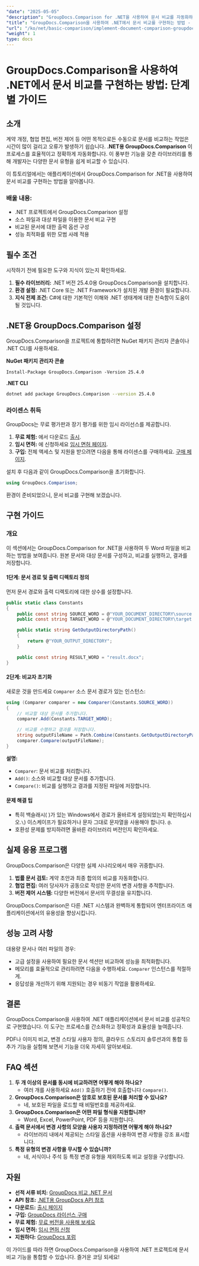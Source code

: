 ```yaml
---
"date": "2025-05-05"
"description": "GroupDocs.Comparison for .NET을 사용하여 문서 비교를 자동화하는 방법을 알아보세요. 이 단계별 가이드는 비교를 원활하게 설정, 구성 및 실행하는 데 도움이 됩니다."
"title": "GroupDocs.Comparison을 사용하여 .NET에서 문서 비교를 구현하는 방법 - 단계별 가이드"
"url": "/ko/net/basic-comparison/implement-document-comparison-groupdocs-net/"
"weight": 1
type: docs
---
```

# GroupDocs.Comparison을 사용하여 .NET에서 문서 비교를 구현하는 방법: 단계별 가이드

## 소개

계약 개정, 협업 편집, 버전 제어 등 어떤 목적으로든 수동으로 문서를 비교하는 작업은 시간이 많이 걸리고 오류가 발생하기 쉽습니다. **.NET용 GroupDocs.Comparison** 이 프로세스를 효율적이고 정확하게 자동화합니다. 이 풍부한 기능을 갖춘 라이브러리를 통해 개발자는 다양한 문서 유형을 쉽게 비교할 수 있습니다.

이 튜토리얼에서는 애플리케이션에서 GroupDocs.Comparison for .NET을 사용하여 문서 비교를 구현하는 방법을 알아봅니다.

### 배울 내용:
- .NET 프로젝트에서 GroupDocs.Comparison 설정
- 소스 파일과 대상 파일을 이용한 문서 비교 구현
- 비교된 문서에 대한 출력 옵션 구성
- 성능 최적화를 위한 모범 사례 적용

## 필수 조건

시작하기 전에 필요한 도구와 지식이 있는지 확인하세요.
1. **필수 라이브러리:** .NET 버전 25.4.0용 GroupDocs.Comparison을 설치합니다.
2. **환경 설정:** .NET Core 또는 .NET Framework가 설치된 개발 환경이 필요합니다.
3. **지식 전제 조건:** C#에 대한 기본적인 이해와 .NET 생태계에 대한 친숙함이 도움이 될 것입니다.

## .NET용 GroupDocs.Comparison 설정

GroupDocs.Comparison을 프로젝트에 통합하려면 NuGet 패키지 관리자 콘솔이나 .NET CLI를 사용하세요.

**NuGet 패키지 관리자 콘솔**
```plaintext
Install-Package GroupDocs.Comparison -Version 25.4.0
```

**.NET CLI**
```bash
dotnet add package GroupDocs.Comparison --version 25.4.0
```

### 라이센스 취득

GroupDocs는 무료 평가판과 장기 평가를 위한 임시 라이선스를 제공합니다.
1. **무료 체험:** 에서 다운로드 [출시](https://releases.groupdocs.com/comparison/net/).
2. **임시 면허:** 에 신청하세요 [임시 면허 페이지](https://purchase.groupdocs.com/temporary-license/).
3. **구입:** 전체 액세스 및 지원을 받으려면 다음을 통해 라이센스를 구매하세요. [구매 페이지](https://purchase.groupdocs.com/buy).

설치 후 다음과 같이 GroupDocs.Comparison을 초기화합니다.
```csharp
using GroupDocs.Comparison;
```

환경이 준비되었으니, 문서 비교를 구현해 보겠습니다.

## 구현 가이드

### 개요
이 섹션에서는 GroupDocs.Comparison for .NET을 사용하여 두 Word 파일을 비교하는 방법을 보여줍니다. 원본 문서와 대상 문서를 구성하고, 비교를 실행하고, 결과를 저장합니다.

#### 1단계: 문서 경로 및 출력 디렉토리 정의
먼저 문서 경로와 출력 디렉토리에 대한 상수를 설정합니다.
```csharp
public static class Constants
{
    public const string SOURCE_WORD = @"YOUR_DOCUMENT_DIRECTORY\source.docx";
    public const string TARGET_WORD = @"YOUR_DOCUMENT_DIRECTORY\target.docx";

    public static string GetOutputDirectoryPath()
    {
        return @"YOUR_OUTPUT_DIRECTORY";
    }

    public const string RESULT_WORD = "result.docx";
}
```

#### 2단계: 비교자 초기화
새로운 것을 만드세요 `Comparer` 소스 문서 경로가 있는 인스턴스:
```csharp
using (Comparer comparer = new Comparer(Constants.SOURCE_WORD))
{
    // 비교할 대상 문서를 추가합니다.
    comparer.Add(Constants.TARGET_WORD);

    // 비교를 수행하고 결과를 저장합니다.
    string outputFileName = Path.Combine(Constants.GetOutputDirectoryPath(), Constants.RESULT_WORD);
    comparer.Compare(outputFileName);
}
```

**설명:**
- `Comparer`: 문서 비교를 처리합니다.
- `Add()`: 소스와 비교할 대상 문서를 추가합니다.
- `Compare()`: 비교를 실행하고 결과를 지정된 파일에 저장합니다.

#### 문제 해결 팁
- 특히 백슬래시( )가 있는 Windows에서 경로가 올바르게 설정되었는지 확인하십시오.`\`) 이스케이프가 필요하거나 문자 그대로 문자열을 사용해야 합니다. `@`.
- 호환성 문제를 방지하려면 올바른 라이브러리 버전인지 확인하세요.

## 실제 응용 프로그램

GroupDocs.Comparison은 다양한 실제 시나리오에서 매우 귀중합니다.
1. **법률 문서 검토:** 계약 초안과 최종 합의의 비교를 자동화합니다.
2. **협업 편집:** 여러 당사자가 공동으로 작성한 문서의 변경 사항을 추적합니다.
3. **버전 제어 시스템:** 다양한 버전에서 문서의 무결성을 유지합니다.

GroupDocs.Comparison은 다른 .NET 시스템과 완벽하게 통합되어 엔터프라이즈 애플리케이션에서의 유용성을 향상시킵니다.

## 성능 고려 사항

대용량 문서나 여러 파일의 경우:
- 고급 설정을 사용하여 필요한 문서 섹션만 비교하여 성능을 최적화합니다.
- 메모리를 효율적으로 관리하려면 다음을 수행하세요. `Comparer` 인스턴스를 적절하게.
- 응답성을 개선하기 위해 지원되는 경우 비동기 작업을 활용하세요.

## 결론

GroupDocs.Comparison을 사용하여 .NET 애플리케이션에서 문서 비교를 성공적으로 구현했습니다. 이 도구는 프로세스를 간소화하고 정확성과 효율성을 높여줍니다.

PDF나 이미지 비교, 변경 스타일 사용자 정의, 클라우드 스토리지 솔루션과의 통합 등 추가 기능을 실험해 보면서 기능을 더욱 자세히 알아보세요.

## FAQ 섹션

1. **두 개 이상의 문서를 동시에 비교하려면 어떻게 해야 하나요?**
   - 여러 개를 사용하세요 `Add()` 호출하기 전에 호출합니다 `Compare()`.
2. **GroupDocs.Comparison은 암호로 보호된 문서를 처리할 수 있나요?**
   - 네, 보호된 파일을 로드할 때 비밀번호를 제공하세요.
3. **GroupDocs.Comparison은 어떤 파일 형식을 지원합니까?**
   - Word, Excel, PowerPoint, PDF 등을 지원합니다.
4. **출력 문서에서 변경 사항의 모양을 사용자 지정하려면 어떻게 해야 하나요?**
   - 라이브러리 내에서 제공되는 스타일 옵션을 사용하여 변경 사항을 강조 표시합니다.
5. **특정 유형의 변경 사항을 무시할 수 있습니까?**
   - 네, 서식이나 주석 등 특정 변경 유형을 제외하도록 비교 설정을 구성합니다.

## 자원
- **선적 서류 비치:** [GroupDocs 비교 .NET 문서](https://docs.groupdocs.com/comparison/net/)
- **API 참조:** [.NET용 GroupDocs API 참조](https://reference.groupdocs.com/comparison/net/)
- **다운로드:** [출시 페이지](https://releases.groupdocs.com/comparison/net/)
- **구입:** [GroupDocs 라이선스 구매](https://purchase.groupdocs.com/buy)
- **무료 체험:** [무료 버전을 사용해 보세요](https://releases.groupdocs.com/comparison/net/)
- **임시 면허:** [임시 면허 신청](https://purchase.groupdocs.com/temporary-license/)
- **지원하다:** [GroupDocs 포럼](https://forum.groupdocs.com/c/comparison/)

이 가이드를 따라 하면 GroupDocs.Comparison을 사용하여 .NET 프로젝트에 문서 비교 기능을 통합할 수 있습니다. 즐거운 코딩 되세요!